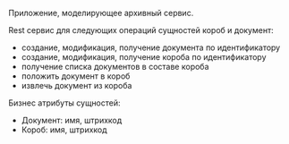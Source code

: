 Приложение, моделирующее архивный сервис.

Rest сервис для следующих операций сущностей короб и документ:

- создание, модификация, получение документа по идентификатору
- создание, модификация, получение короба по идентификатору
- получение списка документов в составе короба
- положить документ в короб
- извлечь документ из короба

Бизнес атрибуты сущностей:

- Документ: имя, штрихкод
- Короб: имя, штрихкод

